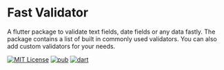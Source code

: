 
# Fast Validator

A flutter package to validate text fields, date fields or any data fastly. The package contains a list of built in commonly used validators. You can also add custom validators for your needs.

[![MIT License](https://img.shields.io/badge/License-MIT-green.svg)](https://pub.dev/packages/fast_validator)
[![pub](https://img.shields.io/pub/v/fast_cached_network_image)](https://pub.dev/packages/fast_validator)
[![dart](https://img.shields.io/badge/dart-pure%20dart-success)](https://pub.dev/packages/fast_validator)